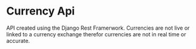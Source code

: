# Currency Api
API created using the Django Rest Framerwork. 
Currencies are not live or linked to a currency exchange therefor currencies are not in real time or accurate.
